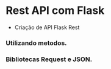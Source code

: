 # Rest API com Flask
- Criação de API Flask Rest

### Utilizando metodos.
### Bibliotecas Request e JSON.

